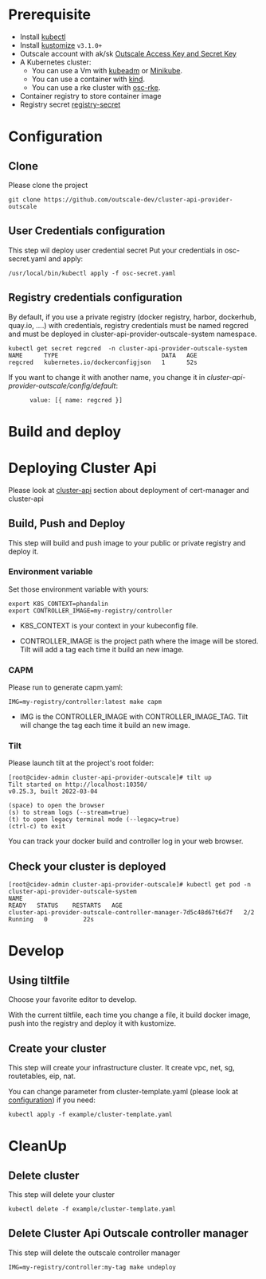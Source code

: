 
# Prerequisite 
- Install [kubectl][kubectl]
- Install [kustomize][kustomize]  `v3.1.0+`
- Outscale account with ak/sk [Outscale Access Key and Secret Key][Outscale Access Key and Secret Key]
- A Kubernetes cluster:
    - You can use a Vm with [kubeadm][kubeadm] or [Minikube][Minikube]. 
    - You can use a container with [kind][kind]. 
    - You can use a rke cluster with [osc-rke][osc-rke].
- Container registry to store container image
- Registry secret [registry-secret][registry-secret]

# Configuration

## Clone

Please clone the project

```
git clone https://github.com/outscale-dev/cluster-api-provider-outscale
```

## User Credentials configuration 

This step wil deploy user credential secret 
Put your credentials in osc-secret.yaml and apply:
```
/usr/local/bin/kubectl apply -f osc-secret.yaml
```

## Registry credentials configuration

By default, if you use a private registry (docker registry, harbor, dockerhub, quay.io, ....)  with credentials, registry credentials must be named regcred and must be deployed in cluster-api-provider-outscale-system namespace.

```
kubectl get secret regcred  -n cluster-api-provider-outscale-system 
NAME      TYPE                             DATA   AGE
regcred   kubernetes.io/dockerconfigjson   1      52s
```

If you want to change it with another name, you change it in *cluster-api-provider-outscale/config/default*:
```
      value: [{ name: regcred }]
```


# Build and  deploy
# Deploying Cluster Api

Please look at [cluster-api][cluster-api] section about deployment of cert-manager and cluster-api

##  Build, Push and Deploy
This step will build and push image to your public or private registry and deploy it.

### Environment variable

Set those environment variable with yours:
```
export K8S_CONTEXT=phandalin
export CONTROLLER_IMAGE=my-registry/controller
```
	
* K8S_CONTEXT is your context in your kubeconfig file.
	
* CONTROLLER_IMAGE is the project path where the image will be stored. Tilt will add a tag each time it build an new image.

### CAPM

Please run to generate capm.yaml:
```
IMG=my-registry/controller:latest make capm
```

* IMG is the CONTROLLER_IMAGE with CONTROLLER_IMAGE_TAG. Tilt will change the tag each time it build an new image.

### Tilt
Please launch tilt at the project's root folder:
```
[root@cidev-admin cluster-api-provider-outscale]# tilt up
Tilt started on http://localhost:10350/
v0.25.3, built 2022-03-04

(space) to open the browser
(s) to stream logs (--stream=true)
(t) to open legacy terminal mode (--legacy=true)
(ctrl-c) to exit
```

You can track your docker build and controller log in your web browser. 

## Check your cluster is deployed
```
[root@cidev-admin cluster-api-provider-outscale]# kubectl get pod -n cluster-api-provider-outscale-system
NAME                                                              READY   STATUS    RESTARTS   AGE
cluster-api-provider-outscale-controller-manager-7d5c48d67t6d7f   2/2     Running   0          22s
```

# Develop

## Using tiltfile

Choose your favorite editor to develop.

With the current tiltfile, each time you change a file, it build docker image, push into the registry and deploy it with kustomize.

## Create your cluster

This step will create your infrastructure cluster. It create vpc, net, sg, routetables, eip, nat.

You can change parameter from cluster-template.yaml (please look at [configuration][configuration]) if you need:
```
kubectl apply -f example/cluster-template.yaml
```


# CleanUp

##  Delete cluster

This step will delete your cluster 
```
kubectl delete -f example/cluster-template.yaml
```

## Delete Cluster Api Outscale controller manager

This step  will delete the outscale controller manager
```
IMG=my-registry/controller:my-tag make undeploy
```

<!-- References -->
[kubectl]: https://kubernetes.io/docs/tasks/tools/install-kubectl/
[kustomize]: https://github.com/kubernetes-sigs/kustomize/releases
[kind]: https://github.com/kubernetes-sigs/kind#installation-and-usage
[kubeadm]: https://kubernetes.io/fr/docs/setup/production-environment/tools/kubeadm/install-kubeadm/
[Outscale Access Key and Secret Key]: https://wiki.outscale.net/display/EN/Creating+an+Access+Key
[osc-rke]: https://github.com/outscale-dev/osc-k8s-rke-cluster
[Minikube]: https://kubernetes.io/docs/tasks/tools/install-minikube/
[cluster-api]: https://cluster-api.sigs.k8s.io/developer/providers/implementers-guide/building_running_and_testing.html
[registry-secret]: https://kubernetes.io/fr/docs/tasks/configure-pod-container/pull-image-private-registry/
[configuration]: config.md

